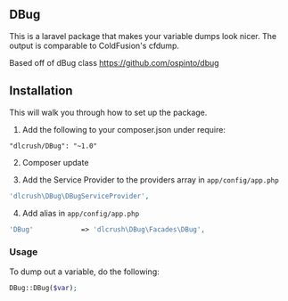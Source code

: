 ## DBug

This is a laravel package that makes your variable dumps look nicer. The output is comparable to ColdFusion's cfdump.

Based off of dBug class https://github.com/ospinto/dbug

## Installation

This will walk you through how to set up the package.

1) Add the following to your composer.json under require:

`"dlcrush/DBug": "~1.0"`

2) Composer update

3) Add the Service Provider to the providers array in `app/config/app.php`

```php
'dlcrush\DBug\DBugServiceProvider',
```

4) Add alias in `app/config/app.php`

```php
'DBug'			  => 'dlcrush\DBug\Facades\DBug',
```

### Usage

To dump out a variable, do the following:

```php
DBug::DBug($var);
```
